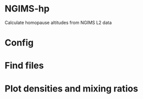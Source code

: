 # NGIMS-hp
Calculate homopause altitudes from NGIMS L2 data

# Config

# Find files

# Plot densities and mixing ratios


